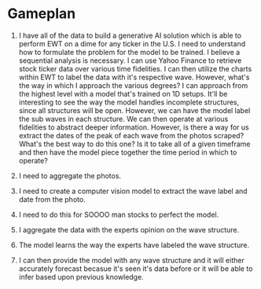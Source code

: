 # Gameplan

1. I have all of the data to build a generative AI solution which is able to perform EWT on a dime for any ticker in the U.S. I need to understand how to formulate the problem for the model to be trained. I believe a sequential analysis is necessary. I can use Yahoo Finance to retrieve stock ticker data over various time fidelities. I can then utilize the charts within EWT to label the data with it's respective wave. However, what's the way in which I approach the various degrees? I can approach from the highest level with a model that's trained on 1D setups. It'll be interesting to see the way the model handles incomplete structures, since all structures will be open. However, we can have the model label the sub waves in each structure. We can then operate at various fidelities to abstract deeper information. However, is there a way for us extract the dates of the peak of each wave from the photos scraped? What's the best way to do this one? Is it to take all of a given timeframe and then have the model piece together the time period in which to operate?

1. I need to aggregate the photos. 
2. I need to create a computer vision model to extract the wave label and date from the photo. 
3. I need to do this for SOOOO man stocks to perfect the model. 

1. I aggregate the data with the experts opinion on the wave structure.
2. The model learns the way the experts have labeled the wave structure.
3. I can then provide the model with any wave structure and it will either accurately forecast becasue it's seen it's data before or it will be able to infer based upon previous knowledge.



